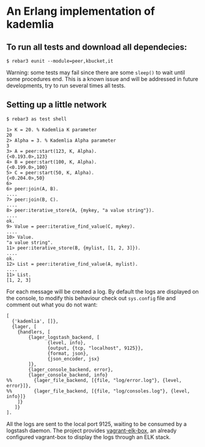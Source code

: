 An Erlang implementation of kademlia
=====

To run all tests and download all dependecies:
-----

    $ rebar3 eunit --module=peer,kbucket,it

Warning: some tests may fail since there are some `sleep()` to wait until some procedures end. This is a known issue and will be addressed in future developments, try to run several times all tests.

Setting up a little network
-----
    $ rebar3 as test shell
    
    1> K = 20. % Kademlia K parameter
    20
    2> Alpha = 3. % Kademlia Alpha parameter
    3
    3> A = peer:start(123, K, Alpha).
    {<0.193.0>,123}
    4> B = peer:start(100, K, Alpha).
    {<0.199.0>,100}
    5> C = peer:start(50, K, Alpha).
    {<0.204.0>,50}
    6>
    6> peer:join(A, B).
    ....
    7> peer:join(B, C).
    ....
    8> peer:iterative_store(A, {mykey, "a value string"}).
    ....
    ok.
    9> Value = peer:iterative_find_value(C, mykey).
    ....
    10> Value.
    "a value string".
    11> peer:iterative_store(B, {mylist, [1, 2, 3]}).
    ....
    ok.
    12> List = peer:iterative_find_value(A, mylist).
    ....
    11> List.
    [1, 2, 3]

For each message will be created a log.
By default the logs are displayed on the console, to modify this behaviour check out `sys.config` file and comment
out what you do not want:

    [
      {'kademlia', []},
      {lager, [
        {handlers, [
            {lager_logstash_backend, [
                   {level, info},
                   {output, {tcp, "localhost", 9125}},
                   {format, json},
                   {json_encoder, jsx}
            ]},
            {lager_console_backend, error},
            {lager_console_backend, info}
    %%        {lager_file_backend, [{file, "log/error.log"}, {level, error}]},
    %%        {lager_file_backend, [{file, "log/consoles.log"}, {level, info}]}
        ]}
       ]}
    ].
All the logs are sent to the local port 9125, waiting to be consumed by a logstash daemon.
The project provides [vagrant-elk-box](https://github.com/comperiosearch/vagrant-elk-box), an already configured vagrant-box to display the logs through an ELK stack.
